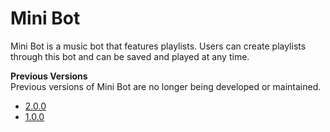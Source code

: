 # Mini Bot
Mini Bot is a music bot that features playlists. Users can create playlists through this bot and can be saved and played at any time.

**Previous Versions**  
Previous versions of Mini Bot are no longer being developed or maintained.
- [2.0.0](https://github.com/MiniDomo/Mini-Bot/tree/2.0.0)
- [1.0.0](https://github.com/MiniDomo/Mini-Bot/tree/1.0.0)